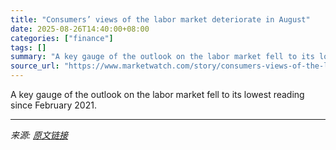 ```yaml
---
title: "Consumers’ views of the labor market deteriorate in August"
date: 2025-08-26T14:40:00+08:00
categories: ["finance"]
tags: []
summary: "A key gauge of the outlook on the labor market fell to its lowest reading since February 2021."
source_url: "https://www.marketwatch.com/story/consumers-views-of-the-labor-market-deteriorate-in-august-7b8fc9f9?mod=mw_rss_topstories"
---
```


A key gauge of the outlook on the labor market fell to its lowest reading since February 2021.

---

*来源: [原文链接](https://www.marketwatch.com/story/consumers-views-of-the-labor-market-deteriorate-in-august-7b8fc9f9?mod=mw_rss_topstories)*
